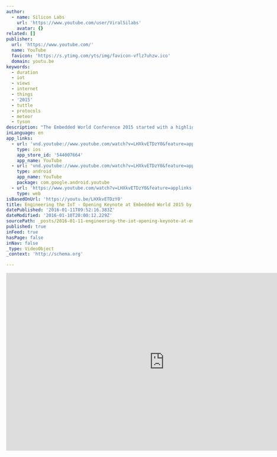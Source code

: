 ```yaml
---
author:
  - name: Silicon Labs
    url: 'https://www.youtube.com/user/ViralSilabs'
    avatar: {}
related: []
publisher:
  url: 'https://www.youtube.com/'
  name: YouTube
  favicon: 'https://s.ytimg.com/yts/img/favicon-vflz7uhzw.ico'
  domain: youtu.be
keywords:
  - duration
  - iot
  - views
  - internet
  - things
  - '2015'
  - tuttle
  - protocols
  - meteor
  - tyson
description: "The Embedded World Conference 2015 started with a highlight on the very first day: Tyson Tuttle, CEO Silicon Labs, will open the conference with his keynote \"Engineering the IoT: An RF Expert's View on Technology Trends and Challenges\". With more than 20 years of electrical engineering experience, Tyson Tuttle has a deep understanding of mixed-signal circuit design and RF in CMOS technology."
inLanguage: en
app_links:
  - url: 'vnd.youtube://www.youtube.com/watch?v=LHXkvETDzY0&feature=applinks'
    type: ios
    app_store_id: '544007664'
    app_name: YouTube
  - url: 'vnd.youtube://www.youtube.com/watch?v=LHXkvETDzY0&feature=applinks'
    type: android
    app_name: YouTube
    package: com.google.android.youtube
  - url: 'https://www.youtube.com/watch?v=LHXkvETDzY0&feature=applinks'
    type: web
isBasedOnUrl: 'https://youtu.be/LHXkvETDzY0'
title: Engineering the IoT - Opening Keynote at Embedded World 2015 by Silicon Labs
datePublished: '2016-01-11T09:52:16.383Z'
dateModified: '2016-01-10T20:00:12.229Z'
sourcePath: _posts/2016-01-11-engineering-the-iot-opening-keynote-at-embedded-world-2015.md
published: true
inFeed: true
hasPage: false
inNav: false
_type: VideoObject
_context: 'http://schema.org'

---
```

<iframe src="https://cdn.embedly.com/widgets/media.html?src=https%3A%2F%2Fwww.youtube.com%2Fembed%2FLHXkvETDzY0%3Ffeature%3Doembed&amp;url=https%3A%2F%2Fwww.youtube.com%2Fwatch%3Fv%3DLHXkvETDzY0%26feature%3Dyoutu.be&amp;image=https%3A%2F%2Fi.ytimg.com%2Fvi%2FLHXkvETDzY0%2Fhqdefault.jpg&amp;key=b7d04c9b404c499eba89ee7072e1c4f7&amp;type=text%2Fhtml&amp;schema=youtube" width="854" height="480" scrolling="no" frameborder="0" allowfullscreen="allowfullscreen" style=""></iframe>